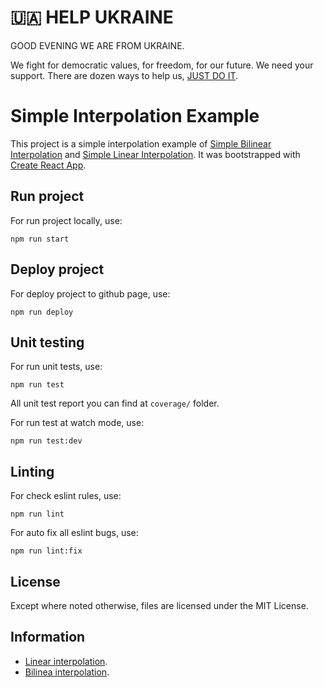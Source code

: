 # 🇺🇦 HELP UKRAINE

GOOD EVENING WE ARE FROM UKRAINE.

We fight for democratic values, for freedom, for our future. We need your support. 
There are dozen ways to help us, [JUST DO IT](https://github.com/pinchukdiana/help-ua#-%D1%87%D0%B0%D1%82-%D0%B1%D0%BE%D1%82%D0%B8--chat-bots).

# Simple Interpolation Example

This project is a simple interpolation example of [Simple Bilinear Interpolation](https://www.npmjs.com/package/@dmytropaduchak/simple-bilinear-interpolation) and [Simple Linear Interpolation](https://www.npmjs.com/package/@dmytropaduchak/simple-linear-interpolation).
It was bootstrapped with [Create React App](https://github.com/facebook/create-react-app).

## Run project

For run project locally, use:

```
npm run start
```

## Deploy project

For deploy project to github page, use:

```
npm run deploy
```

## Unit testing

For run unit tests, use:

```
npm run test
```

All unit test report you can find at `coverage/` folder.

For run test at watch mode, use:

```
npm run test:dev
```


## Linting

For check eslint rules, use:

```
npm run lint
```

For auto fix all eslint bugs, use:

```
npm run lint:fix
```


## License
Except where noted otherwise, files are licensed under the MIT License.

## Information

- [Linear interpolation](https://en.wikipedia.org/wiki/Linear_interpolation).
- [Bilinea interpolation](https://en.wikipedia.org/wiki/Bilinear_interpolation).

